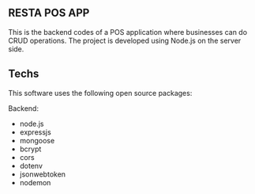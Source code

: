 ## RESTA POS APP

This is the backend codes of a POS application where businesses can do CRUD operations. The project is developed using Node.js on the server side.

## Techs
This software uses the following open source packages:

Backend:
* node.js
* expressjs
* mongoose
* bcrypt
* cors
* dotenv
* jsonwebtoken
* nodemon
